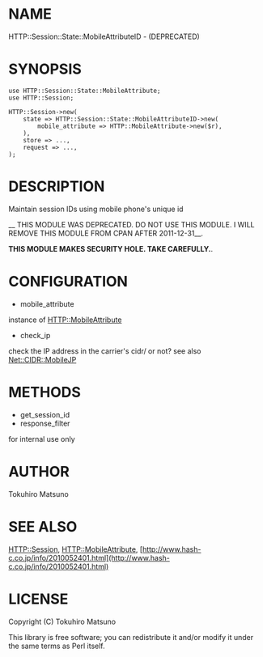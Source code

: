# NAME

HTTP::Session::State::MobileAttributeID - (DEPRECATED)

# SYNOPSIS

    use HTTP::Session::State::MobileAttribute;
    use HTTP::Session;

    HTTP::Session->new(
        state => HTTP::Session::State::MobileAttributeID->new(
            mobile_attribute => HTTP::MobileAttribute->new($r),
        ),
        store => ...,
        request => ...,
    );

# DESCRIPTION

Maintain session IDs using mobile phone's unique id

__ THIS MODULE WAS DEPRECATED. DO NOT USE THIS MODULE. I WILL REMOVE THIS MODULE FROM CPAN AFTER 2011-12-31__.

__THIS MODULE MAKES SECURITY HOLE. TAKE CAREFULLY.__.

# CONFIGURATION

- mobile_attribute

instance of [HTTP::MobileAttribute](http://search.cpan.org/perldoc?HTTP::MobileAttribute)

- check_ip

check the IP address in the carrier's cidr/ or not?
see also [Net::CIDR::MobileJP](http://search.cpan.org/perldoc?Net::CIDR::MobileJP)

# METHODS

- get_session_id
- response_filter

for internal use only

# AUTHOR

Tokuhiro Matsuno <tokuhirom AAJKLFJEF GMAIL COM>

# SEE ALSO

[HTTP::Session](http://search.cpan.org/perldoc?HTTP::Session), [HTTP::MobileAttribute](http://search.cpan.org/perldoc?HTTP::MobileAttribute), [http://www.hash-c.co.jp/info/2010052401.html](http://www.hash-c.co.jp/info/2010052401.html)

# LICENSE

Copyright (C) Tokuhiro Matsuno

This library is free software; you can redistribute it and/or modify
it under the same terms as Perl itself.